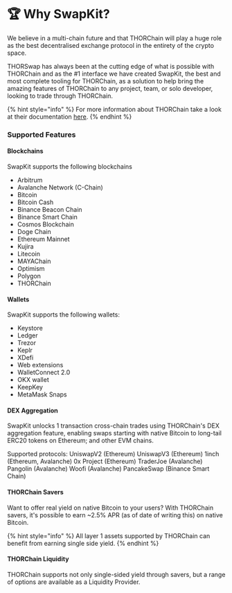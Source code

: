 # 🏆 Why SwapKit?

We believe in a multi-chain future and that THORChain will play a huge role as the best decentralised exchange protocol in the entirety of the crypto space.

THORSwap has always been at the cutting edge of what is possible with THORChain and as the #1 interface we have created SwapKit, the best and most complete tooling for THORChain, as a solution to help bring the amazing features of THORChain to any project, team, or solo developer, looking to trade through THORChain.

{% hint style="info" %}
For more information about THORChain take a look at their documentation [here](https://docs.thorchain.org/).
{% endhint %}

### Supported Features

#### &#x20;Blockchains

SwapKit supports the following blockchains

* Arbitrum
* Avalanche Network (C-Chain)
* Bitcoin
* Bitcoin Cash
* Binance Beacon Chain
* Binance Smart Chain
* Cosmos Blockchain
* Doge Chain
* Ethereum Mainnet
* Kujira
* Litecoin
* MAYAChain
* Optimism
* Polygon
* THORChain

#### Wallets

SwapKit supports the following wallets:

* Keystore
* Ledger
* Trezor
* Keplr
* XDefi
* Web extensions
* WalletConnect 2.0
* OKX wallet
* KeepKey
* MetaMask Snaps

#### DEX Aggregation

SwapKit unlocks 1 transaction cross-chain trades using THORChain's DEX aggregation feature, enabling swaps starting with native Bitcoin to long-tail ERC20 tokens on Ethereum; and other EVM chains.

Supported protocols:
UniswapV2 (Ethereum)
UniswapV3 (Ethereum)
1inch (Ethereum, Avalanche)
0x Project (Ethereum)
TraderJoe (Avalanche)
Pangolin (Avalanche)
Woofi (Avalanche)
PancakeSwap (Binance Smart Chain)

#### THORChain Savers

Want to offer real yield on native Bitcoin to your users? With THORChain savers, it's possible to earn \~2.5% APR (as of date of writing this) on native Bitcoin.

{% hint style="info" %}
All layer 1 assets supported by THORChain can benefit from earning single side yield.
{% endhint %}

#### THORChain Liquidity

THORChain supports not only single-sided yield through savers, but a range of options are available as a Liquidity Provider.
